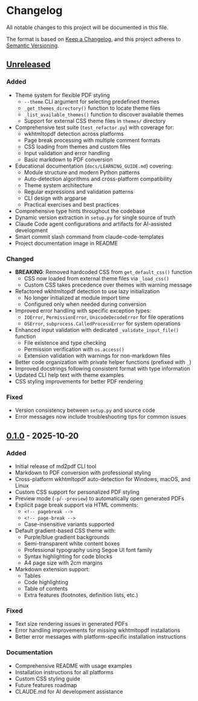 # Changelog

All notable changes to this project will be documented in this file.

The format is based on [Keep a Changelog](https://keepachangelog.com/en/1.0.0/),
and this project adheres to [Semantic Versioning](https://semver.org/spec/v2.0.0.html).

## [Unreleased]

### Added

- Theme system for flexible PDF styling
  - `--theme` CLI argument for selecting predefined themes
  - `_get_themes_directory()` function to locate theme files
  - `_list_available_themes()` function to discover available themes
  - Support for external CSS theme files in `themes/` directory
- Comprehensive test suite (`test_refactor.py`) with coverage for:
  - wkhtmltopdf detection across platforms
  - Page break processing with multiple comment formats
  - CSS loading from themes and custom files
  - Input validation and error handling
  - Basic markdown to PDF conversion
- Educational documentation (`docs/LEARNING_GUIDE.md`) covering:
  - Module structure and modern Python patterns
  - Auto-detection algorithms and cross-platform compatibility
  - Theme system architecture
  - Regular expressions and validation patterns
  - CLI design with argparse
  - Practical exercises and best practices
- Comprehensive type hints throughout the codebase
- Dynamic version extraction in `setup.py` for single source of truth
- Claude Code agent configurations and artifacts for AI-assisted development
- Smart commit slash command from claude-code-templates
- Project documentation image in README

### Changed

- **BREAKING**: Removed hardcoded CSS from `get_default_css()` function
  - CSS now loaded from external theme files via `_load_css()`
  - Custom CSS takes precedence over themes with warning message
- Refactored wkhtmltopdf detection to use lazy initialization
  - No longer initialized at module import time
  - Configured only when needed during conversion
- Improved error handling with specific exception types:
  - `IOError`, `PermissionError`, `UnicodeDecodeError` for file operations
  - `OSError`, `subprocess.CalledProcessError` for system operations
- Enhanced input validation with dedicated `_validate_input_file()` function
  - File existence and type checking
  - Permission verification with `os.access()`
  - Extension validation with warnings for non-markdown files
- Better code organization with private helper functions (prefixed with `_`)
- Improved docstrings following consistent format with type information
- Updated CLI help text with theme examples
- CSS styling improvements for better PDF rendering

### Fixed

- Version consistency between `setup.py` and source code
- Error messages now include troubleshooting tips for common issues

## [0.1.0] - 2025-10-20

### Added

- Initial release of md2pdf CLI tool
- Markdown to PDF conversion with professional styling
- Cross-platform wkhtmltopdf auto-detection for Windows, macOS, and Linux
- Custom CSS support for personalized PDF styling
- Preview mode (`-p`/`--preview`) to automatically open generated PDFs
- Explicit page break support via HTML comments:
  - `<!-- pagebreak -->`
  - `<!-- page-break -->`
  - Case-insensitive variants supported
- Default gradient-based CSS theme with:
  - Purple/blue gradient backgrounds
  - Semi-transparent white content boxes
  - Professional typography using Segoe UI font family
  - Syntax highlighting for code blocks
  - A4 page size with 2cm margins
- Markdown extension support:
  - Tables
  - Code highlighting
  - Table of contents
  - Extra features (footnotes, definition lists, etc.)

### Fixed

- Text size rendering issues in generated PDFs
- Error handling improvements for missing wkhtmltopdf installations
- Better error messages with platform-specific installation instructions

### Documentation

- Comprehensive README with usage examples
- Installation instructions for all platforms
- Custom CSS styling guide
- Future features roadmap
- CLAUDE.md for AI development assistance

[unreleased]: https://github.com/yourusername/md2pdf/compare/v0.1.0...HEAD
[0.1.0]: https://github.com/yourusername/md2pdf/releases/tag/v0.1.0
